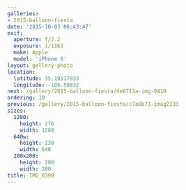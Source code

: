 ```yaml
---
galleries:
- 2015-balloon-fiesta
date: '2015-10-03 06:43:47'
exif:
  aperture: f/2.2
  exposure: 1/1163
  make: Apple
  model: 'iPhone 6'
layout: gallery-photo
location:
  latitude: 35.19517833
  longitude: -106.59832
next: /gallery/2015-balloon-fiesta/de8713a-img-0410
ordering: 10
previous: /gallery/2015-balloon-fiesta/c7a6b71-imag2233
sizes:
  1280:
    height: 276
    width: 1280
  640w:
    height: 138
    width: 640
  200x200:
    height: 200
    width: 200
title: IMG_0399
---
```

